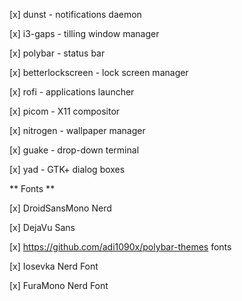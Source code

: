 [x] dunst - notifications daemon

[x] i3-gaps - tilling window manager

[x] polybar - status bar

[x] betterlockscreen - lock screen manager

[x] rofi - applications launcher

[x] picom - X11 compositor

[x] nitrogen - wallpaper manager

[x] guake - drop-down terminal

[x] yad - GTK+ dialog boxes

** Fonts **

[x] DroidSansMono Nerd

[x] DejaVu Sans

[x] https://github.com/adi1090x/polybar-themes fonts

[x] Iosevka Nerd Font

[x] FuraMono Nerd Font
